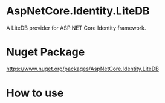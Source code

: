 # AspNetCore.Identity.LiteDB
A LiteDB provider for ASP.NET Core Identity framework.

# Nuget Package
https://www.nuget.org/packages/AspNetCore.Identity.LiteDB

# How to use
